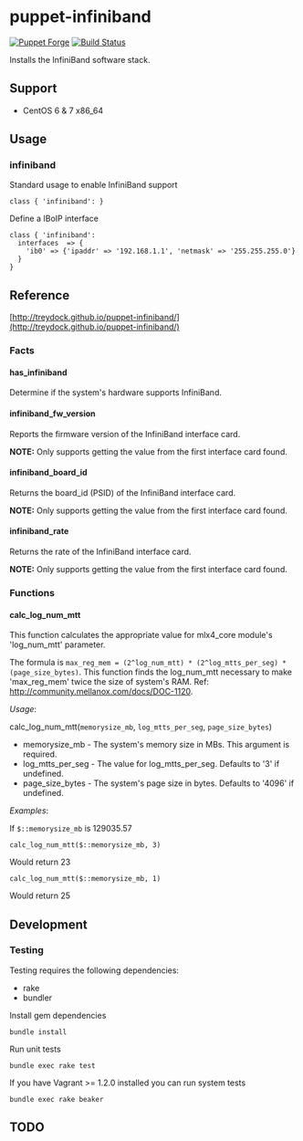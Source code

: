 # puppet-infiniband

[![Puppet Forge](http://img.shields.io/puppetforge/v/treydock/infiniband.svg)](https://forge.puppetlabs.com/treydock/infiniband)
[![Build Status](https://travis-ci.org/treydock/puppet-infiniband.svg?branch=master)](https://travis-ci.org/treydock/puppet-infiniband)

Installs the InfiniBand software stack.

## Support

* CentOS 6 & 7 x86_64

## Usage

### infiniband

Standard usage to enable InfiniBand support

    class { 'infiniband': }

Define a IBoIP interface

    class { 'infiniband':
      interfaces  => {
        'ib0' => {'ipaddr' => '192.168.1.1', 'netmask' => '255.255.255.0'}
      }
    }

## Reference

[http://treydock.github.io/puppet-infiniband/](http://treydock.github.io/puppet-infiniband/)

### Facts

#### has_infiniband

Determine if the system's hardware supports InfiniBand.

#### infiniband\_fw\_version

Reports the firmware version of the InfiniBand interface card.

**NOTE:** Only supports getting the value from the first interface card found.

#### infiniband\_board\_id

Returns the board_id (PSID) of the InfiniBand interface card.

**NOTE:** Only supports getting the value from the first interface card found.

#### infiniband_rate

Returns the rate of the InfiniBand interface card.

**NOTE:** Only supports getting the value from the first interface card found.


### Functions

#### calc\_log\_num\_mtt

This function calculates the appropriate value for mlx4_core module's 'log\_num\_mtt' parameter.

The formula is `max_reg_mem = (2^log_num_mtt) * (2^log_mtts_per_seg) * (page_size_bytes)`.  This function finds the
 log\_num\_mtt necessary to make 'max\_reg\_mem' twice the size of system's RAM.  Ref: http://community.mellanox.com/docs/DOC-1120.

*Usage*:

calc_log_num_mtt(`memorysize_mb`, `log_mtts_per_seg`, `page_size_bytes`)

* memorysize_mb - The system's memory size in MBs.  This argument is required.
* log\_mtts\_per\_seg - The value for log\_mtts\_per\_seg.  Defaults to '3' if undefined.
* page\_size\_bytes - The system's page size in bytes.  Defaults to '4096' if undefined.

*Examples*:

If `$::memorysize_mb` is 129035.57

    calc_log_num_mtt($::memorysize_mb, 3)

Would return 23

    calc_log_num_mtt($::memorysize_mb, 1)

Would return 25

## Development

### Testing

Testing requires the following dependencies:

* rake
* bundler

Install gem dependencies

    bundle install

Run unit tests

    bundle exec rake test

If you have Vagrant >= 1.2.0 installed you can run system tests

    bundle exec rake beaker

## TODO
